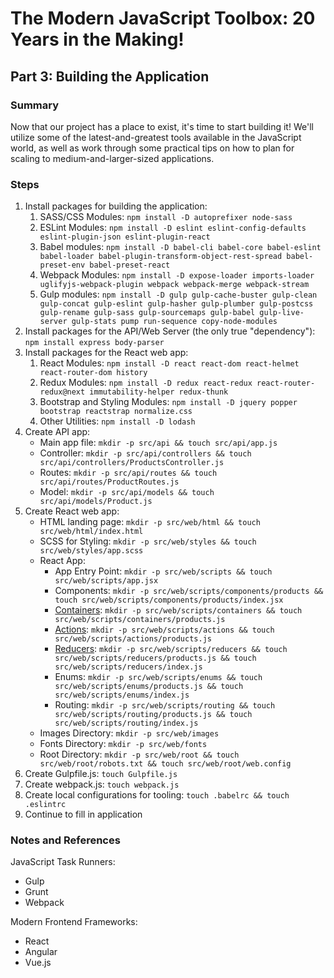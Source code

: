 # The Modern JavaScript Toolbox: 20 Years in the Making!

## Part 3: Building the Application

### Summary

Now that our project has a place to exist, it's time to start building it! We'll utilize some of the latest-and-greatest tools available in the JavaScript world, as well as work through some practical tips on how to plan for scaling to medium-and-larger-sized applications.

### Steps

1. Install packages for building the application:
    1. SASS/CSS Modules: `npm install -D autoprefixer node-sass`
    2. ESLint Modules: `npm install -D eslint eslint-config-defaults eslint-plugin-json eslint-plugin-react`
    3. Babel modules: `npm install -D babel-cli babel-core babel-eslint babel-loader babel-plugin-transform-object-rest-spread babel-preset-env babel-preset-react`
    4. Webpack Modules: `npm install -D expose-loader imports-loader uglifyjs-webpack-plugin webpack webpack-merge webpack-stream`
    5. Gulp modules: `npm install -D gulp gulp-cache-buster gulp-clean gulp-concat gulp-eslint gulp-hasher gulp-plumber gulp-postcss gulp-rename gulp-sass gulp-sourcemaps gulp-babel gulp-live-server gulp-stats pump run-sequence copy-node-modules`
2. Install packages for the API/Web Server (the only true "dependency"): `npm install express body-parser`
3. Install packages for the React web app:
    1. React Modules: `npm install -D react react-dom react-helmet react-router-dom history`
    2. Redux Modules: `npm install -D redux react-redux react-router-redux@next immutability-helper redux-thunk`
    3. Bootstrap and Styling Modules: `npm install -D jquery popper bootstrap reactstrap normalize.css`
    4. Other Utilities: `npm install -D lodash`
4. Create API app:
    * Main app file: `mkdir -p src/api && touch src/api/app.js`
    * Controller: `mkdir -p src/api/controllers && touch src/api/controllers/ProductsController.js`
    * Routes: `mkdir -p src/api/routes && touch src/api/routes/ProductRoutes.js`
    * Model: `mkdir -p src/api/models && touch src/api/models/Product.js`
5. Create React web app:
    * HTML landing page: `mkdir -p src/web/html && touch src/web/html/index.html`
    * SCSS for Styling: `mkdir -p src/web/styles && touch src/web/styles/app.scss`
    * React App:
        * App Entry Point: `mkdir -p src/web/scripts && touch src/web/scripts/app.jsx`
        * Components: `mkdir -p src/web/scripts/components/products && touch src/web/scripts/components/products/index.jsx`
        * [Containers](https://redux.js.org/introduction): `mkdir -p src/web/scripts/containers && touch src/web/scripts/containers/products.js`
        * [Actions](https://redux.js.org/basics/actions): `mkdir -p src/web/scripts/actions && touch src/web/scripts/actions/products.js`
        * [Reducers](https://redux.js.org/basics/reducers): `mkdir -p src/web/scripts/reducers && touch src/web/scripts/reducers/products.js && touch src/web/scripts/reducers/index.js`
        * Enums: `mkdir -p src/web/scripts/enums && touch src/web/scripts/enums/products.js && touch src/web/scripts/enums/index.js`
        * Routing: `mkdir -p src/web/scripts/routing && touch src/web/scripts/routing/products.js && touch src/web/scripts/routing/index.js`
    * Images Directory: `mkdir -p src/web/images`
    * Fonts Directory: `mkdir -p src/web/fonts`
    * Root Directory: `mkdir -p src/web/root && touch src/web/root/robots.txt && touch src/web/root/web.config`
6. Create Gulpfile.js: `touch Gulpfile.js`
7. Create webpack.js: `touch webpack.js`
8. Create local configurations for tooling: `touch .babelrc && touch .eslintrc`
9. Continue to fill in application

### Notes and References

JavaScript Task Runners:
* Gulp
* Grunt
* Webpack

Modern Frontend Frameworks:
* React
* Angular
* Vue.js